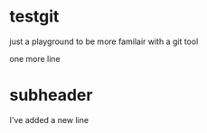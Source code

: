 # testgit
just a playground to be more familair with a git tool

one more line

# subheader 

I've added a new line

